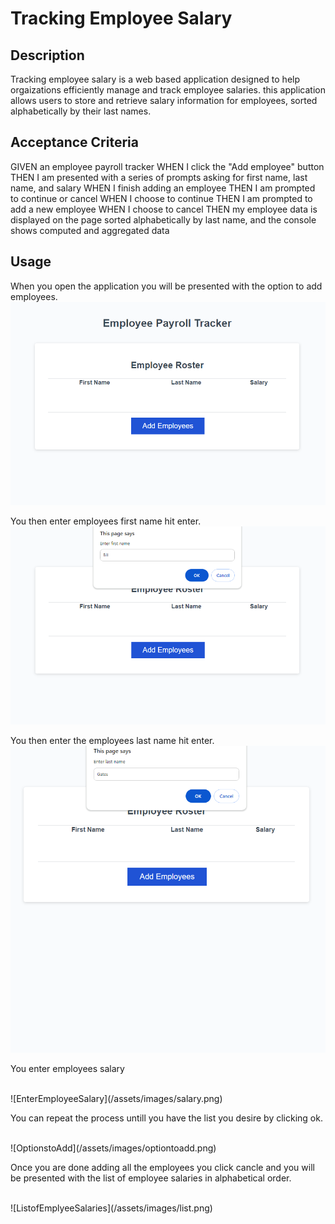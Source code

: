 # Tracking Employee Salary

## Description

Tracking employee salary is a web based application designed to help orgaizations efficiently manage and track employee salaries. this application allows users to store and retrieve salary information for employees, sorted alphabetically by their last names.

## Acceptance Criteria

GIVEN an employee payroll tracker
WHEN I click the "Add employee" button
THEN I am presented with a series of prompts asking for first name, last name, and salary
WHEN I finish adding an employee
THEN I am prompted to continue or cancel
WHEN I choose to continue
THEN I am prompted to add a new employee
WHEN I choose to cancel
THEN my employee data is displayed on the page sorted alphabetically by last name, and the console shows computed and aggregated data

## Usage

When you open the application you will be presented with the option to add employees.
<br>
![HomePage](/assets/images/homepage.png)<br>

You then enter employees first name hit enter.
<br>
![EnterFirstName](/assets/images/firstname.png)<br>

You then enter the employees last name hit enter.
<br>
![EnterLastName](/assets/images/lastname.png)<br>

You enter employees salary

<br>
![EnterEmployeeSalary](/assets/images/salary.png)<br>

You can repeat the process untill you have the list you desire by clicking ok.

<br>
![OptionstoAdd](/assets/images/optiontoadd.png)<br>

Once you are done adding all the employees you click cancle and you will be presented with the list of employee salaries in alphabetical order.

<br>
![ListofEmplyeeSalaries](/assets/images/list.png)<br>
